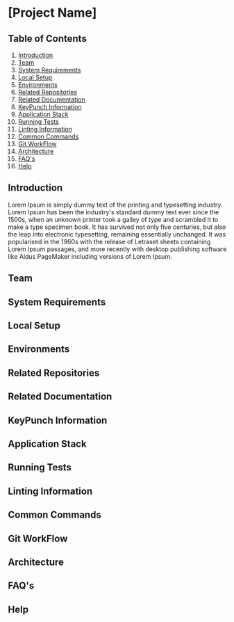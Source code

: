 # [Project Name]

## Table of Contents

1. [Introduction](#introduction)
2. [Team](#team)
3. [System Requirements](#system-requirements)
4. [Local Setup](#local-setup)
5. [Environments](#environments)
6. [Related Repositories](#related-repositories)
7. [Related Documentation](#related-documentation)
8. [KeyPunch Information](#keyPunch-information)
9. [Application Stack](#application-stack)
10. [Running Tests](#running-tests)
11. [Linting Information](#linting-information)
12. [Common Commands](#common-commands)
13. [Git WorkFlow](#git-workFlow)
14. [Architecture](#architecture)
15. [FAQ's](#faq's)
16. [Help](#help)


## Introduction

Lorem Ipsum is simply dummy text of the printing and typesetting industry. Lorem Ipsum has been the industry's standard 
dummy text ever since the 1500s, when an unknown printer took a galley of type and scrambled it to make a type specimen 
book. It has survived not only five centuries, but also the leap into electronic typesetting, remaining essentially 
unchanged. It was popularised in the 1960s with the release of Letraset sheets containing Lorem Ipsum passages, and more
 recently with desktop publishing software like Aldus PageMaker including versions of Lorem Ipsum.


## Team
## System Requirements
## Local Setup
## Environments
## Related Repositories
## Related Documentation
## KeyPunch Information
## Application Stack
## Running Tests
## Linting Information
## Common Commands
## Git WorkFlow
## Architecture
## FAQ's
## Help





